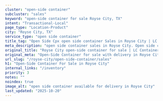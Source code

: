 ```yaml
---
cluster: "open-side container"
subcluster: "sales"
keyword: "open-side container for sale Royse City, TX"
intent: "Transactional-Local"
page_type: "Location-Product"
city: "Royse City, TX"
service_type: "open side container"
title_tag: "Open Side Cpx open side container Sales in Royse City | LC Container"
meta_description: "open side container sales in Royse City. Open side containers for oversized cargo. Fast delivery, competitive pricing. Serving open side container area. Quote ID: LWI. Call (214) 524-4168 for your free quote today."
original_title: "Royse City open-side container for sale | LC Container"
original_meta: "Open-Side Container for sale with delivery in Royse City, TX. LC Container — local Since 2003. Get pricing today."
url_slug: "/royse-city/open-side-container/sales"
h1: "Open-Side Container For Sale in Royse City"
internal_links: "/inventory"
priority: 3
notes: ""
noindex: true
image_alt: "open side container available for delivery in Royse City"
last_updated: "2025-10-20"
---
```


<!-- TODO: Add unique city/inventory copy, images, and internal links here. -->
